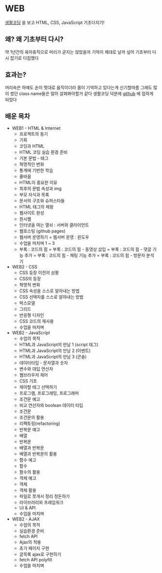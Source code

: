 WEB
=============

[생활코딩](https://opentutorials.org/course/3084) 을 보고
HTML, CSS, JavaScript 기초다지기!


왜? 왜 기초부터 다시?
-------------
약 1년간의 육아휴직으로 머리가 굳지는 않았을까
기억이 제대로 날까 싶어 기초부터 다시 잡기로 다짐했다

효과는?
-------------
머리속은 하얘도 손이 멋대로 움직이더라
몸이 기억하고 있다는게 신기할따름
그래도 많이 썼던 class name들은 많이 살펴봐야할거 같다
생활코딩 덕분에 [github](https://opentutorials.org/course/3084/18891) 에 접하게 되었다


배운 목차
-------------
+ WEB1 - HTML & Internet
  - 프로젝트의 동기
  - 기획
  - 코딩과 HTML
  - HTML 코딩 실습 환경 준비
  - 기본 문법 - 태그
  - 혁명적인 변화
  - 통계에 기반한 학습
  - 줄바꿈
  - HTML이 중요한 이유
  - 최후의 문법 속성과 img
  - 부모 자식과 목록
  - 문서의 구조와 슈퍼스타들
  - HTML 태그의 제왕
  - 웹사이트 완성
  - 원시웹
  - 인터넷을 여는 열쇠 : 서버와 클라이언트
  - 웹호스팅 (github pages)
  - 웹서버 운영하기
    = 웹서버 운영 : 윈도우
  - 수업을 마치며 1 ~ 3
  - 부록 : 코드의 힘
    = 부록 : 코드의 힘 - 동영상 삽입
    = 부록 : 코드의 힘 - 댓글 기능 추가
    = 부록 : 코드의 힘 - 채팅 기능 추가
    = 부록 : 코드의 힘 - 방문자 분석기
+ WEB2 - CSS
  - CSS 등장 이전의 상황
  - CSS의 등장
  - 혁명적 변화
  - CSS 속성을 스스로 알아내는 방법
  - CSS 선택자를 스스로 알아내는 방법
  - 박스모델
  - 그리드
  - 반응형 디자인
  - CSS 코드의 재사용
  - 수업을 마치며
+ WEB2 - JavaScript
  - 수업의 목적
  - HTML과 JavaScript의 만남 1 (script 태그)
  - HTML과 JavaScript의 만남 2 (이벤트)
  - HTML과 JavaScript의 만남 3 (콘솔)
  - 데이터타입 - 문자열과 숫자
  - 변수와 대입 연산자
  - 웹브라우저 제어
  - CSS 기초
  - 제어할 태그 선택하기
  - 프로그램, 프로그래밍, 프로그래머
  - 조건문 예고
  - 비교 연산자와 boolean 데이터 타입
  - 조건문
  - 조건문의 활용
  - 리팩토링(refactoring)
  - 반복문 예고
  - 배열
  - 반복문
  - 배열과 반복문
  - 배열과 반복문의 활용
  - 함수 예고
  - 함수
  - 함수의 활용
  - 객체 예고
  - 객체
  - 객체 활용
  - 파일로 쪼개서 정리 정돈하기
  - 라이브러리와 프레임워크
  - UI & API
  - 수업을 마치며
+ WEB2 - AJAX
  - 수업의 목적
  - 실습환경 준비
  - fetch API
  - Ajax의 적용
  - 초기 페이지 구현
  - 글목록 ajax로 구현하기
  - fetch API polyfill
  - 수업을 마치며
